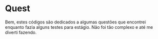 # Quest
Bem, estes códigos são dedicados a algumas questões que encontrei enquanto fazia alguns testes para estágio. Não foi tão complexo e até me diverti fazendo.
